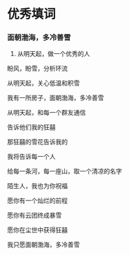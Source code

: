 # 优秀填词

### 面朝渤海，多冷善雪

1. 从明天起，做一个优秀的人

盼风，盼雪，分析环流

从明天起，关心低温和积雪

我有一所房子，面朝渤海，多冷善雪

从明天起，和每一个群友通信

告诉他们我的狂囍

那狂囍的雪花告诉我的

我将告诉每一个人

给每一条河，每一座山，取一个清凉的名字

陌生人，我也为你祝福

愿你有一个灿烂的前程

愿你有云团终成暴雪

愿你在尘世中获得狂囍

我只愿面朝渤海，多冷善雪
